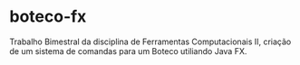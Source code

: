# boteco-fx
Trabalho Bimestral da disciplina de Ferramentas Computacionais II, criação de um sistema de comandas para um Boteco utiliando Java FX.
